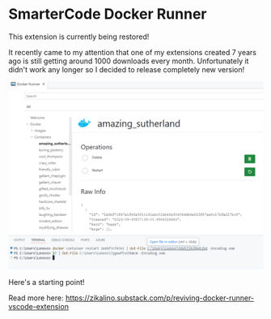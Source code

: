 # SmarterCode Docker Runner

This extension is currently being restored!

It recently came to my attention that one of my extensions created 7 years ago is still getting around 1000 downloads every month. Unfortunately it didn't work any longer so I decided to release completely new version!

![screenshot](./media/screenshot.png)

Here's a starting point!

Read more here: https://zikalino.substack.com/p/reviving-docker-runner-vscode-extension
